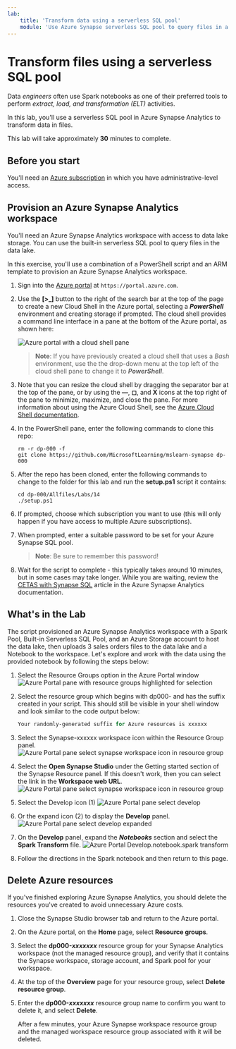 ```yaml
---
lab:
    title: 'Transform data using a serverless SQL pool'
    module: 'Use Azure Synapse serverless SQL pool to query files in a data lake'
---
```


# Transform files using a serverless SQL pool

Data *engineers* often use Spark notebooks as one of their preferred tools to perform *extract, load, and transformation (ELT)* activities.

In this lab, you'll use a serverless SQL pool in Azure Synapse Analytics to transform data in files.

This lab will take approximately **30** minutes to complete.

## Before you start

You'll need an [Azure subscription](https://azure.microsoft.com/free) in which you have administrative-level access.

## Provision an Azure Synapse Analytics workspace

You'll need an Azure Synapse Analytics workspace with access to data lake storage. You can use the built-in serverless SQL pool to query files in the data lake.

In this exercise, you'll use a combination of a PowerShell script and an ARM template to provision an Azure Synapse Analytics workspace.

1. Sign into the [Azure portal](https://portal.azure.com) at `https://portal.azure.com`.
2. Use the **[\>_]** button to the right of the search bar at the top of the page to create a new Cloud Shell in the Azure portal, selecting a ***PowerShell*** environment and creating storage if prompted. The cloud shell provides a command line interface in a pane at the bottom of the Azure portal, as shown here:

    ![Azure portal with a cloud shell pane](./images/cloud-shell.png)

    > **Note**: If you have previously created a cloud shell that uses a *Bash* environment, use the the drop-down menu at the top left of the cloud shell pane to change it to ***PowerShell***.

3. Note that you can resize the cloud shell by dragging the separator bar at the top of the pane, or by using the **&#8212;**, **&#9723;**, and **X** icons at the top right of the pane to minimize, maximize, and close the pane. For more information about using the Azure Cloud Shell, see the [Azure Cloud Shell documentation](https://docs.microsoft.com/azure/cloud-shell/overview).

4. In the PowerShell pane, enter the following commands to clone this repo:

    ```
    rm -r dp-000 -f
    git clone https://github.com/MicrosoftLearning/mslearn-synapse dp-000
    ```

5. After the repo has been cloned, enter the following commands to change to the folder for this lab and run the **setup.ps1** script it contains:

    ```
    cd dp-000/Allfiles/Labs/14
    ./setup.ps1
    ```

6. If prompted, choose which subscription you want to use (this will only happen if you have access to multiple Azure subscriptions).
7. When prompted, enter a suitable password to be set for your Azure Synapse SQL pool.

    > **Note**: Be sure to remember this password!

8. Wait for the script to complete - this typically takes around 10 minutes, but in some cases may take longer. While you are waiting, review the [CETAS with Synapse SQL](https://docs.microsoft.com/azure/synapse-analytics/sql/develop-tables-cetas) article in the Azure Synapse Analytics documentation.

## What's in the Lab
The script provisioned an Azure Synapse Analytics workspace with a Spark Pool, Built-in Serverless SQL Pool, and an Azure Storage account to host the data lake, then uploads 3 sales orders files to the data lake and a Notebook to the workspace. Let's explore and work with the data using the provided notebook by following the steps below:

1. Select the Resource Groups option in the Azure Portal window  ![Azure Portal pane with resource groups highlighted for selection](./images/select-resource-groups.png)
2. Select the resource group which begins with dp000- and has the suffix created in your script. This should still be visible in your shell window and look similar to the code output below:
   
   ```powershell
   Your randomly-generated suffix for Azure resources is xxxxxx
   ```

3. Select the Synapse-xxxxxx workspace icon within the Resource Group panel. ![Azure Portal pane select synapse workspace icon in resource group](./images/select-synapse-analytics-in-RG.png)
4. Select the **Open Synapse Studio** under the Getting started section of the Synapse Resource panel. If this doesn't work, then you can select the link in the **Workspace web URL**. ![Azure Portal pane select synapse workspace icon in resource group](./images/open-synapse-studio-options.png)
5. Select the Develop icon (1)  ![Azure Portal pane select develop](./images/select-develop-in-synapse-workspace.png)
6. Or the expand icon (2) to display the **Develop** panel. ![Azure Portal pane select develop expanded](./images/select-develop-in-synapse-workspace-expanded.png)
7. On the **Develop** panel, expand the ***Notebooks*** section and select the **Spark Transform** file. ![Azure Portal Develop.notebook.spark transform](./images/select-spark-notebook.png)
8. Follow the directions in the Spark notebook and then return to this page.
## Delete Azure resources

If you've finished exploring Azure Synapse Analytics, you should delete the resources you've created to avoid unnecessary Azure costs.

1. Close the Synapse Studio browser tab and return to the Azure portal.
2. On the Azure portal, on the **Home** page, select **Resource groups**.
3. Select the **dp000-*xxxxxxx*** resource group for your Synapse Analytics workspace (not the managed resource group), and verify that it contains the Synapse workspace, storage account, and Spark pool for your workspace.
4. At the top of the **Overview** page for your resource group, select **Delete resource group**.
5. Enter the **dp000-*xxxxxxx*** resource group name to confirm you want to delete it, and select **Delete**.

    After a few minutes, your Azure Synapse workspace resource group and the managed workspace resource group associated with it will be deleted.
